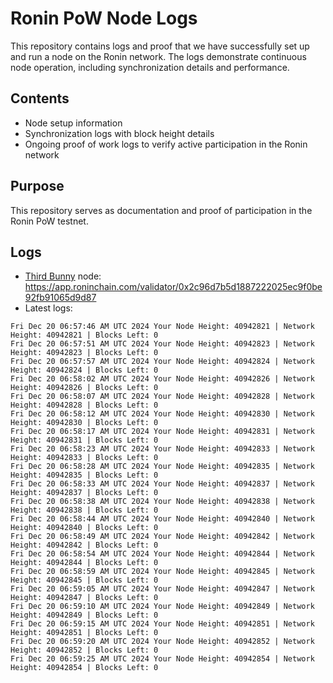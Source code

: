 # Ronin PoW Node Logs

This repository contains logs and proof that we have successfully set up and run a node on the Ronin network. The logs demonstrate continuous node operation, including synchronization details and performance.

## Contents

- Node setup information
- Synchronization logs with block height details
- Ongoing proof of work logs to verify active participation in the Ronin network

## Purpose

This repository serves as documentation and proof of participation in the Ronin PoW testnet.

## Logs

- [Third Bunny](https://thirdbunny.xyz/) node: https://app.roninchain.com/validator/0x2c96d7b5d1887222025ec9f0be92fb91065d9d87
- Latest logs:
```
Fri Dec 20 06:57:46 AM UTC 2024 Your Node Height: 40942821 | Network Height: 40942821 | Blocks Left: 0
Fri Dec 20 06:57:51 AM UTC 2024 Your Node Height: 40942823 | Network Height: 40942823 | Blocks Left: 0
Fri Dec 20 06:57:57 AM UTC 2024 Your Node Height: 40942824 | Network Height: 40942824 | Blocks Left: 0
Fri Dec 20 06:58:02 AM UTC 2024 Your Node Height: 40942826 | Network Height: 40942826 | Blocks Left: 0
Fri Dec 20 06:58:07 AM UTC 2024 Your Node Height: 40942828 | Network Height: 40942828 | Blocks Left: 0
Fri Dec 20 06:58:12 AM UTC 2024 Your Node Height: 40942830 | Network Height: 40942830 | Blocks Left: 0
Fri Dec 20 06:58:17 AM UTC 2024 Your Node Height: 40942831 | Network Height: 40942831 | Blocks Left: 0
Fri Dec 20 06:58:23 AM UTC 2024 Your Node Height: 40942833 | Network Height: 40942833 | Blocks Left: 0
Fri Dec 20 06:58:28 AM UTC 2024 Your Node Height: 40942835 | Network Height: 40942835 | Blocks Left: 0
Fri Dec 20 06:58:33 AM UTC 2024 Your Node Height: 40942837 | Network Height: 40942837 | Blocks Left: 0
Fri Dec 20 06:58:38 AM UTC 2024 Your Node Height: 40942838 | Network Height: 40942838 | Blocks Left: 0
Fri Dec 20 06:58:44 AM UTC 2024 Your Node Height: 40942840 | Network Height: 40942840 | Blocks Left: 0
Fri Dec 20 06:58:49 AM UTC 2024 Your Node Height: 40942842 | Network Height: 40942842 | Blocks Left: 0
Fri Dec 20 06:58:54 AM UTC 2024 Your Node Height: 40942844 | Network Height: 40942844 | Blocks Left: 0
Fri Dec 20 06:58:59 AM UTC 2024 Your Node Height: 40942845 | Network Height: 40942845 | Blocks Left: 0
Fri Dec 20 06:59:05 AM UTC 2024 Your Node Height: 40942847 | Network Height: 40942847 | Blocks Left: 0
Fri Dec 20 06:59:10 AM UTC 2024 Your Node Height: 40942849 | Network Height: 40942849 | Blocks Left: 0
Fri Dec 20 06:59:15 AM UTC 2024 Your Node Height: 40942851 | Network Height: 40942851 | Blocks Left: 0
Fri Dec 20 06:59:20 AM UTC 2024 Your Node Height: 40942852 | Network Height: 40942852 | Blocks Left: 0
Fri Dec 20 06:59:25 AM UTC 2024 Your Node Height: 40942854 | Network Height: 40942854 | Blocks Left: 0
```
